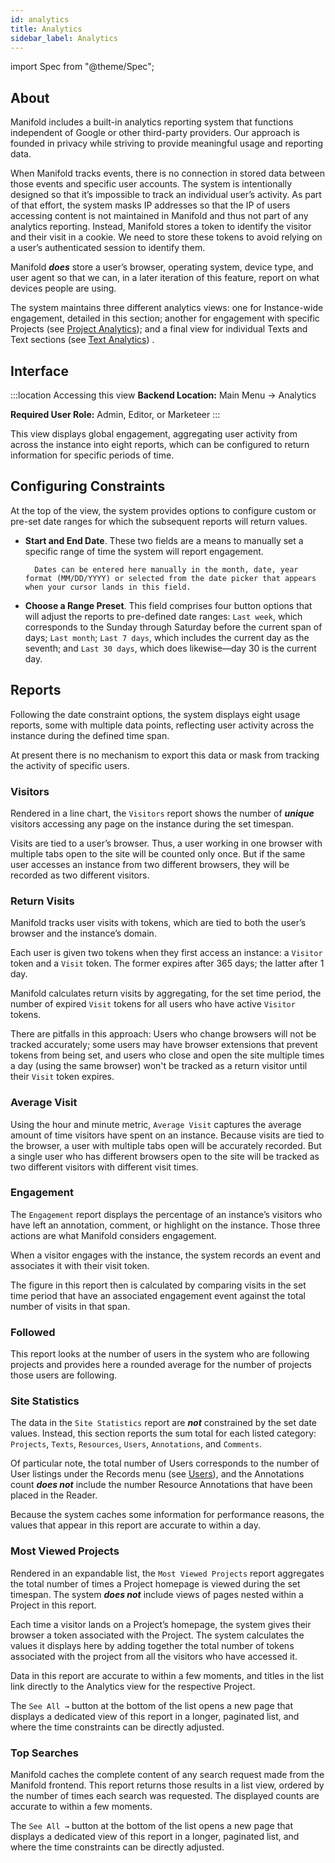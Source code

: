 ```yaml
---
id: analytics
title: Analytics
sidebar_label: Analytics
---
```


import Spec from "@theme/Spec";

## About

Manifold includes a built-in analytics reporting system that functions independent of Google or other third-party providers. Our approach is founded in privacy while striving to provide meaningful usage and reporting data.

When Manifold tracks events, there is no connection in stored data between those events and specific user accounts. The system is intentionally designed so that it’s impossible to track an individual user’s activity. As part of that effort, the system masks IP addresses so that the IP of users accessing content is not maintained in Manifold and thus not part of any analytics reporting. Instead, Manifold stores a token to identify the visitor and their visit in a cookie. We need to store these tokens to avoid relying on a user’s authenticated session to identify them.

Manifold **_does_** store a user’s browser, operating system, device type, and user agent so that we can, in a later iteration of this feature, report on what devices people are using.

The system maintains three different analytics views: one for Instance-wide engagement, detailed in this section; another for engagement with specific Projects (see [Project Analytics](../backend/projects.md#analytics)); and a final view for individual Texts and Text sections (see [Text Analytics](../backend/text.md#analytics)) .

## Interface

:::location Accessing this view
**Backend Location:** Main Menu → Analytics

**Required User Role:** Admin, Editor, or Marketeer
:::

This view displays global engagement, aggregating user activity from across the instance into eight reports, which can be configured to return information for specific periods of time.

## Configuring Constraints

At the top of the view, the system provides options to configure custom or pre-set date ranges for which the subsequent reports will return values.

- **Start and End Date**. These two fields are a means to manually set a specific range of time the system will report engagement.

      	Dates can be entered here manually in the month, date, year format (MM/DD/YYYY) or selected from the date picker that appears when your cursor lands in this field.

- **Choose a Range Preset**. This field comprises four button options that will adjust the reports to pre-defined date ranges: `Last week`, which corresponds to the Sunday through Saturday before the current span of days; `Last month`; `Last 7 days`, which includes the current day as the seventh; and `Last 30 days`, which does likewise—day 30 is the current day.

## Reports

Following the date constraint options, the system displays eight usage reports, some with multiple data points, reflecting user activity across the instance during the defined time span.

At present there is no mechanism to export this data or mask from tracking the activity of specific users.

### Visitors

Rendered in a line chart, the `Visitors` report shows the number of **_unique_** visitors accessing any page on the instance during the set timespan.

Visits are tied to a user’s browser. Thus, a user working in one browser with multiple tabs open to the site will be counted only once. But if the same user accesses an instance from two different browsers, they will be recorded as two different visitors.

### Return Visits

Manifold tracks user visits with tokens, which are tied to both the user’s browser and the instance’s domain.

Each user is given two tokens when they first access an instance: a `Visitor` token and a `Visit` token. The former expires after 365 days; the latter after 1 day.

Manifold calculates return visits by aggregating, for the set time period, the number of expired `Visit` tokens for all users who have active `Visitor` tokens.

There are pitfalls in this approach: Users who change browsers will not be tracked accurately; some users may have browser extensions that prevent tokens from being set, and users who close and open the site multiple times a day (using the same browser) won't be tracked as a return visitor until their `Visit` token expires.

### Average Visit

Using the hour and minute metric, `Average Visit` captures the average amount of time visitors have spent on an instance. Because visits are tied to the browser, a user with multiple tabs open will be accurately recorded. But a single user who has different browsers open to the site will be tracked as two different visitors with different visit times.

### Engagement

The `Engagement` report displays the percentage of an instance’s visitors who have left an annotation, comment, or highlight on the instance. Those three actions are what Manifold considers engagement.

When a visitor engages with the instance, the system records an event and associates it with their visit token.

The figure in this report then is calculated by comparing visits in the set time period that have an associated engagement event against the total number of visits in that span.

### Followed

This report looks at the number of users in the system who are following projects and provides here a rounded average for the number of projects those users are following.

### Site Statistics

The data in the `Site Statistics` report are **_not_** constrained by the set date values. Instead, this section reports the sum total for each listed category: `Projects`, `Texts`, `Resources`, `Users`, `Annotations`, and `Comments`.

Of particular note, the total number of Users corresponds to the number of User listings under the Records menu (see [Users](../backend/users.md)), and the Annotations count **_does not_** include the number Resource Annotations that have been placed in the Reader.

Because the system caches some information for performance reasons, the values that appear in this report are accurate to within a day.

### Most Viewed Projects

Rendered in an expandable list, the `Most Viewed Projects` report aggregates the total number of times a Project homepage is viewed during the set timespan. The system **_does not_** include views of pages nested within a Project in this report.

Each time a visitor lands on a Project’s homepage, the system gives their browser a token associated with the Project. The system calculates the values it displays here by adding together the total number of tokens associated with the project from all the visitors who have accessed it.

Data in this report are accurate to within a few moments, and titles in the list link directly to the Analytics view for the respective Project.

The `See All →` button at the bottom of the list opens a new page that displays a dedicated view of this report in a longer, paginated list, and where the time constraints can be directly adjusted.

### Top Searches

Manifold caches the complete content of any search request made from the Manifold frontend. This report returns those results in a list view, ordered by the number of times each search was requested. The displayed counts are accurate to within a few moments.

The `See All →` button at the bottom of the list opens a new page that displays a dedicated view of this report in a longer, paginated list, and where the time constraints can be directly adjusted.
